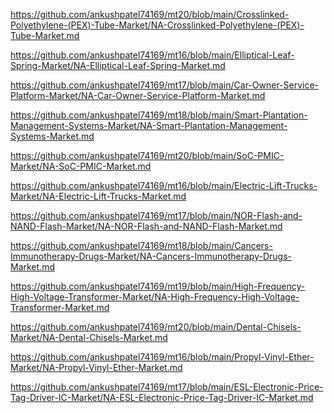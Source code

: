 <p><a href="https://github.com/ankushpatel74169/mt20/blob/main/Crosslinked-Polyethylene-(PEX)-Tube-Market/NA-Crosslinked-Polyethylene-(PEX)-Tube-Market.md">https://github.com/ankushpatel74169/mt20/blob/main/Crosslinked-Polyethylene-(PEX)-Tube-Market/NA-Crosslinked-Polyethylene-(PEX)-Tube-Market.md</a></p><p><a href="https://github.com/ankushpatel74169/mt16/blob/main/Elliptical-Leaf-Spring-Market/NA-Elliptical-Leaf-Spring-Market.md">https://github.com/ankushpatel74169/mt16/blob/main/Elliptical-Leaf-Spring-Market/NA-Elliptical-Leaf-Spring-Market.md</a></p><p><a href="https://github.com/ankushpatel74169/mt17/blob/main/Car-Owner-Service-Platform-Market/NA-Car-Owner-Service-Platform-Market.md">https://github.com/ankushpatel74169/mt17/blob/main/Car-Owner-Service-Platform-Market/NA-Car-Owner-Service-Platform-Market.md</a></p><p><a href="https://github.com/ankushpatel74169/mt18/blob/main/Smart-Plantation-Management-Systems-Market/NA-Smart-Plantation-Management-Systems-Market.md">https://github.com/ankushpatel74169/mt18/blob/main/Smart-Plantation-Management-Systems-Market/NA-Smart-Plantation-Management-Systems-Market.md</a></p><p><a href="https://github.com/ankushpatel74169/mt20/blob/main/SoC-PMIC-Market/NA-SoC-PMIC-Market.md">https://github.com/ankushpatel74169/mt20/blob/main/SoC-PMIC-Market/NA-SoC-PMIC-Market.md</a></p><p><a href="https://github.com/ankushpatel74169/mt16/blob/main/Electric-Lift-Trucks-Market/NA-Electric-Lift-Trucks-Market.md">https://github.com/ankushpatel74169/mt16/blob/main/Electric-Lift-Trucks-Market/NA-Electric-Lift-Trucks-Market.md</a></p><p><a href="https://github.com/ankushpatel74169/mt17/blob/main/NOR-Flash-and-NAND-Flash-Market/NA-NOR-Flash-and-NAND-Flash-Market.md">https://github.com/ankushpatel74169/mt17/blob/main/NOR-Flash-and-NAND-Flash-Market/NA-NOR-Flash-and-NAND-Flash-Market.md</a></p><p><a href="https://github.com/ankushpatel74169/mt18/blob/main/Cancers-Immunotherapy-Drugs-Market/NA-Cancers-Immunotherapy-Drugs-Market.md">https://github.com/ankushpatel74169/mt18/blob/main/Cancers-Immunotherapy-Drugs-Market/NA-Cancers-Immunotherapy-Drugs-Market.md</a></p><p><a href="https://github.com/ankushpatel74169/mt19/blob/main/High-Frequency-High-Voltage-Transformer-Market/NA-High-Frequency-High-Voltage-Transformer-Market.md">https://github.com/ankushpatel74169/mt19/blob/main/High-Frequency-High-Voltage-Transformer-Market/NA-High-Frequency-High-Voltage-Transformer-Market.md</a></p><p><a href="https://github.com/ankushpatel74169/mt20/blob/main/Dental-Chisels-Market/NA-Dental-Chisels-Market.md">https://github.com/ankushpatel74169/mt20/blob/main/Dental-Chisels-Market/NA-Dental-Chisels-Market.md</a></p><p><a href="https://github.com/ankushpatel74169/mt16/blob/main/Propyl-Vinyl-Ether-Market/NA-Propyl-Vinyl-Ether-Market.md">https://github.com/ankushpatel74169/mt16/blob/main/Propyl-Vinyl-Ether-Market/NA-Propyl-Vinyl-Ether-Market.md</a></p><p><a href="https://github.com/ankushpatel74169/mt17/blob/main/ESL-Electronic-Price-Tag-Driver-IC-Market/NA-ESL-Electronic-Price-Tag-Driver-IC-Market.md">https://github.com/ankushpatel74169/mt17/blob/main/ESL-Electronic-Price-Tag-Driver-IC-Market/NA-ESL-Electronic-Price-Tag-Driver-IC-Market.md</a></p>
